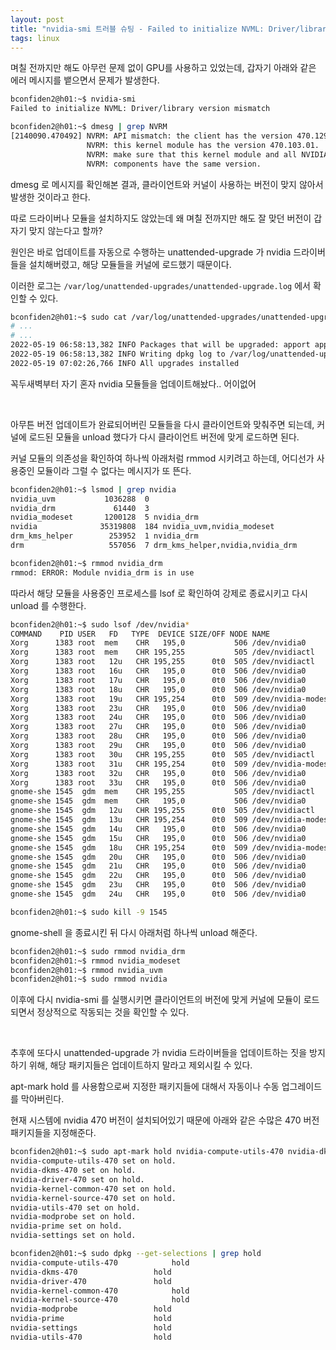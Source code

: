 ```yaml
---
layout: post
title: "nvidia-smi 트러블 슈팅 - Failed to initialize NVML: Driver/library version mismatch"
tags: linux
---
```


며칠 전까지만 해도 아무런 문제 없이 GPU를 사용하고 있었는데, 갑자기 아래와 같은 에러 메시지를 뱉으면서 문제가 발생한다.

```bash
bconfiden2@h01:~$ nvidia-smi
Failed to initialize NVML: Driver/library version mismatch

bconfiden2@h01:~$ dmesg | grep NVRM
[2140090.470492] NVRM: API mismatch: the client has the version 470.129.06, but
                 NVRM: this kernel module has the version 470.103.01.  Please
                 NVRM: make sure that this kernel module and all NVIDIA driver
                 NVRM: components have the same version.
```

dmesg 로 메시지를 확인해본 결과, 클라이언트와 커널이 사용하는 버전이 맞지 않아서 발생한 것이라고 한다.

따로 드라이버나 모듈을 설치하지도 않았는데 왜 며칠 전까지만 해도 잘 맞던 버전이 갑자기 맞지 않는다고 할까?

원인은 바로 업데이트를 자동으로 수행하는 unattended-upgrade 가 nvidia 드라이버들을 설치해버렸고, 해당 모듈들을 커널에 로드했기 때문이다. 

이러한 로그는 ```/var/log/unattended-upgrades/unattended-upgrade.log``` 에서 확인할 수 있다.

```bash
bconfiden2@h01:~$ sudo cat /var/log/unattended-upgrades/unattended-upgrade.log
# ...
# ...
2022-05-19 06:58:13,382 INFO Packages that will be upgraded: apport apport-gtk libnvidia-cfg1-470 libnvidia-common-460 libnvidia-common-470 libnvidia-compute-460 libnvidia-compute-470 libnvidia-compute-470:i386 libnvidia-decode-460 libnvidia-decode-470 libnvidia-decode-470:i386 libnvidia-encode-460 libnvidia-encode-470 libnvidia-encode-470:i386 libnvidia-extra-470 libnvidia-fbc1-460 libnvidia-fbc1-470 libnvidia-gl-460 libnvidia-gl-470 libnvidia-gl-470:i386 libnvidia-ifr1-460 libnvidia-ifr1-470 nvidia-compute-utils-460 nvidia-compute-utils-470 nvidia-dkms-460 nvidia-dkms-470 nvidia-driver-460 nvidia-driver-470 nvidia-kernel-common-460 nvidia-kernel-common-470 nvidia-kernel-source-460 nvidia-kernel-source-470 nvidia-utils-460 nvidia-utils-470 python3-apport python3-problem-report xserver-xorg-video-nvidia-460 xserver-xorg-video-nvidia-470
2022-05-19 06:58:13,382 INFO Writing dpkg log to /var/log/unattended-upgrades/unattended-upgrades-dpkg.log
2022-05-19 07:02:26,766 INFO All upgrades installed
```

꼭두새벽부터 자기 혼자 nvidia 모듈들을 업데이트해놨다.. 어이없어

<br>

아무튼 버전 업데이트가 완료되어버린 모듈들을 다시 클라이언트와 맞춰주면 되는데, 커널에 로드된 모듈을 unload 했다가 다시 클라이언트 버전에 맞게 로드하면 된다.

커널 모듈의 의존성을 확인하여 하나씩 아래처럼 rmmod 시키려고 하는데, 어디선가 사용중인 모듈이라 그럴 수 없다는 메시지가 또 뜬다.

```bash
bconfiden2@h01:~$ lsmod | grep nvidia
nvidia_uvm           1036288  0
nvidia_drm             61440  3
nvidia_modeset       1200128  5 nvidia_drm
nvidia              35319808  184 nvidia_uvm,nvidia_modeset
drm_kms_helper        253952  1 nvidia_drm
drm                   557056  7 drm_kms_helper,nvidia,nvidia_drm

bconfiden2@h01:~$ rmmod nvidia_drm
rmmod: ERROR: Module nvidia_drm is in use
```

따라서 해당 모듈을 사용중인 프로세스를 lsof 로 확인하여 강제로 종료시키고 다시 unload 를 수행한다.

```bash
bconfiden2@h01:~$ sudo lsof /dev/nvidia*
COMMAND    PID USER   FD   TYPE  DEVICE SIZE/OFF NODE NAME
Xorg      1383 root  mem    CHR   195,0           506 /dev/nvidia0
Xorg      1383 root  mem    CHR 195,255           505 /dev/nvidiactl
Xorg      1383 root   12u   CHR 195,255      0t0  505 /dev/nvidiactl
Xorg      1383 root   16u   CHR   195,0      0t0  506 /dev/nvidia0
Xorg      1383 root   17u   CHR   195,0      0t0  506 /dev/nvidia0
Xorg      1383 root   18u   CHR   195,0      0t0  506 /dev/nvidia0
Xorg      1383 root   19u   CHR 195,254      0t0  509 /dev/nvidia-modeset
Xorg      1383 root   23u   CHR   195,0      0t0  506 /dev/nvidia0
Xorg      1383 root   24u   CHR   195,0      0t0  506 /dev/nvidia0
Xorg      1383 root   27u   CHR   195,0      0t0  506 /dev/nvidia0
Xorg      1383 root   28u   CHR   195,0      0t0  506 /dev/nvidia0
Xorg      1383 root   29u   CHR   195,0      0t0  506 /dev/nvidia0
Xorg      1383 root   30u   CHR 195,255      0t0  505 /dev/nvidiactl
Xorg      1383 root   31u   CHR 195,254      0t0  509 /dev/nvidia-modeset
Xorg      1383 root   32u   CHR   195,0      0t0  506 /dev/nvidia0
Xorg      1383 root   33u   CHR   195,0      0t0  506 /dev/nvidia0
gnome-she 1545  gdm  mem    CHR 195,255           505 /dev/nvidiactl
gnome-she 1545  gdm  mem    CHR   195,0           506 /dev/nvidia0
gnome-she 1545  gdm   12u   CHR 195,255      0t0  505 /dev/nvidiactl
gnome-she 1545  gdm   13u   CHR 195,254      0t0  509 /dev/nvidia-modeset
gnome-she 1545  gdm   14u   CHR   195,0      0t0  506 /dev/nvidia0
gnome-she 1545  gdm   15u   CHR   195,0      0t0  506 /dev/nvidia0
gnome-she 1545  gdm   18u   CHR 195,254      0t0  509 /dev/nvidia-modeset
gnome-she 1545  gdm   20u   CHR   195,0      0t0  506 /dev/nvidia0
gnome-she 1545  gdm   21u   CHR   195,0      0t0  506 /dev/nvidia0
gnome-she 1545  gdm   22u   CHR   195,0      0t0  506 /dev/nvidia0
gnome-she 1545  gdm   23u   CHR   195,0      0t0  506 /dev/nvidia0
gnome-she 1545  gdm   24u   CHR   195,0      0t0  506 /dev/nvidia0

bconfiden2@h01:~$ sudo kill -9 1545
```

gnome-shell 을 종료시킨 뒤 다시 아래처럼 하나씩 unload 해준다.

```bash
bconfiden2@h01:~$ sudo rmmod nvidia_drm
bconfiden2@h01:~$ rmmod nvidia_modeset
bconfiden2@h01:~$ rmmod nvidia_uvm
bconfiden2@h01:~$ sudo rmmod nvidia
```

이후에 다시 nvidia-smi 를 실행시키면 클라이언트의 버전에 맞게 커널에 모듈이 로드되면서 정상적으로 작동되는 것을 확인할 수 있다.

<br>

추후에 또다시 unattended-upgrade 가 nvidia 드라이버들을 업데이트하는 짓을 방지하기 위해, 해당 패키지들은 업데이트하지 말라고 제외시킬 수 있다.

apt-mark hold 를 사용함으로써 지정한 패키지들에 대해서 자동이나 수동 업그레이드를 막아버린다.

현재 시스템에 nvidia 470 버전이 설치되어있기 때문에 아래와 같은 수많은 470 버전 패키지들을 지정해준다.

```bash
bconfiden2@h01:~$ sudo apt-mark hold nvidia-compute-utils-470 nvidia-dkms-470 nvidia-driver-470 nvidia-kernel-common-470 nvidia-kernel-source-470 nvidia-utils-470 nvidia-modprobe nvidia-prime nvidia-settings
nvidia-compute-utils-470 set on hold.
nvidia-dkms-470 set on hold.
nvidia-driver-470 set on hold.
nvidia-kernel-common-470 set on hold.
nvidia-kernel-source-470 set on hold.
nvidia-utils-470 set on hold.
nvidia-modprobe set on hold.
nvidia-prime set on hold.
nvidia-settings set on hold.
```

```bash
bconfiden2@h01:~$ sudo dpkg --get-selections | grep hold
nvidia-compute-utils-470			hold
nvidia-dkms-470					hold
nvidia-driver-470				hold
nvidia-kernel-common-470			hold
nvidia-kernel-source-470			hold
nvidia-modprobe					hold
nvidia-prime					hold
nvidia-settings					hold
nvidia-utils-470				hold
```